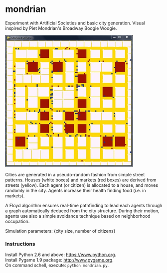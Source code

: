 mondrian
========

Experiment with Artificial Societies and basic city generation. Visual inspired by Piet Mondrian's Broadway Boogie Woogie.

![](snapshot.jpg)

Cities are generated in a pseudo-random fashion from simple street patterns. Houses (white boxes) and markets (red boxes) are derived from streets (yellow). Each agent (or citizen) is allocated to a house, and moves randomly in the city. Agents increase their health finding food (i.e. in markets). 

A Floyd algorithm ensures real-time pathfinding to lead each agents through a graph automatically deduced from the city structure. During their motion, agents use also a simple avoidance technique based on neighborhood occupation.

Simulation parameters: {city size, number of citizens}

### Instructions
Install Python 2.6 and above: https://www.python.org.  
Install Pygame 1.9 package: http://www.pygame.org.  
On command schell, execute: `python mondrian.py`.  

